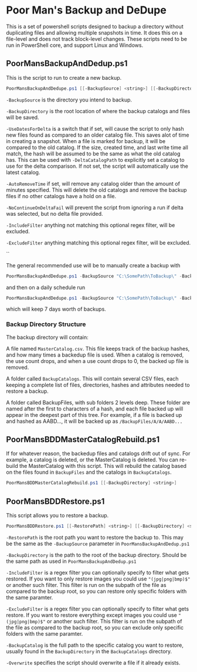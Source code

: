 # Poor Man's Backup and DeDupe

This is a set of powershell scripts designed to backup a directory without duplicating files and allowing multiple snapshots in time. It does this on a file-level and does not track block-level changes. These scripts need to be run in PowerShell core, and support Linux and Windows.

## PoorMansBackupAndDedup.ps1

This is the script to run to create a new backup. 

```powershell
PoorMansBackupAndDedupe.ps1 [[-BackupSource] <string>] [[-BackupDirectory] <string>] [[-DeltaCatalogPath] <string>] [[-AutoRemoveTime] <int>] [[-IncludeFilter] <string>] [[-ExcludeFilter] <string>] [-UseDatesForDelta] [-NoContinueOnDeltaFail]
```

`-BackupSource` is the directory you intend to backup. 

`-BackupDirectory` is the root location of where the backup catalogs and files will be saved. 

`-UseDatesForDelta` is a switch that if set, will cause the script to only hash new files found as compared to an older catalog file. This saves alot of time in creating a snapshot. When a file is marked for backup, it will be compared to the old catalog. If the size, created time, and last write time all match, the hash will be assumed to be the same as what the old catalog has. This can be used with `-DeltaCatalogPath` to explicitly set a catalog to use for the delta comparison. If not set, the script will automatically use the latest catalog.

`-AutoRemoveTime` if set, will remove any catalog older than the amount of minutes specified. This will delete the old catalogs and remove the backup files if no other catalogs have a hold on a file.

`-NoContinueOnDeltaFail` will prevent the script from ignoring a run if delta was selected, but no delta file provided.

`-IncludeFilter` anything not matching this optional regex filter, will be excluded.

`-ExcludeFilter` anything matching this optional regex filter, will be excluded.

``

The general recommended use will be to manually create a backup with 

```powershell
PoorMansBackupAndDedupe.ps1 -BackupSource "C:\SomePath\ToBackup\" -BackupDirectory "D:\SomePath\ToSaveBackups\" 
```

and then on a daily schedule run

```powershell
PoorMansBackupAndDedupe.ps1 -BackupSource "C:\SomePath\ToBackup\" -BackupDirectory "D:\SomePath\ToSaveBackups\" -UseDatesForDelta -AutoRemoveTime 10080
```

which will keep 7 days worth of backups.

### Backup Directory Structure

The backup directory will contain:

A file named `MasterCatalog.csv`. This file keeps track of the backup hashes, and how many times a backedup file is used. When a catalog is removed, the use count drops, and when a use count drops to 0, the backed up file is removed.

A folder called `BackupCatalogs`. This will contain several CSV files, each keeping a complete list of files, directories, hashes and attributes needed to restore a backup.

A folder called BackupFiles, with sub folders 2 levels deep. These folder are named after the first to characters of a hash, and each file backed up will appear in the deepest part of this tree. For example, if a file is backed up and hashed as AABD..., it will be backed up as `/BackupFiles/A/A/AABD...`

## PoorMansBDDMasterCatalogRebuild.ps1

If for whatever reason, the backedup files and catalogs drift out of sync. For example, a catalog is deleted, or the MasterCatalog is deleted. You can re-build the MasterCatalog with this script. This will rebuild the catalog based on the files found in `BackupFiles` and the catalogs in `BackupCatalogs`.

```powershell
PoorMansBDDMasterCatalogRebuild.ps1 [[-BackupDirectory] <string>]
```

## PoorMansBDDRestore.ps1

This script allows you to restore a backup.

```powershell
PoorMansBDDRestore.ps1 [[-RestorePath] <string>] [[-BackupDirectory] <string>] [[-IncludeFilter] <string>] [[-ExcludeFilter] <string>] [[-BackupCatalog] <string>] [-Overwrite]
```

`-RestorePath` is the root path you want to restore the backup to. This may be the same as the `-BackupSource` parameter in `PoorMansBackupAndDedup.ps1`

`-BackupDirectory` is the path to the root of the backup directory. Should be the same path as used in `PoorMansBackupAndDedup.ps1`

`-IncludeFilter` is a regex filter you can optionally specify to filter what gets restored. If you want to only restore images you could use `"(jpg|png|bmp)$"` or another such filter. This filter is run on the subpath of the file as compared to the backup root, so you can restore only specific folders with the same paramter.

`-ExcludeFilter` is a regex filter you can optionally specify to filter what gets restore. If you want to restore everything except images you could use `"(jpg|png|bmp)$"` or another such filter. This filter is run on the subpath of the file as compared to the backup root, so you can exclude only specific folders with the same paramter.

`-BackupCatalog` is the full path to the specific catalog you want to restore, usually found in the `BackupDirectory` in the `BackupCatalogs` directory.

`-Overwrite` specifies the script should overwrite a file if it already exists.